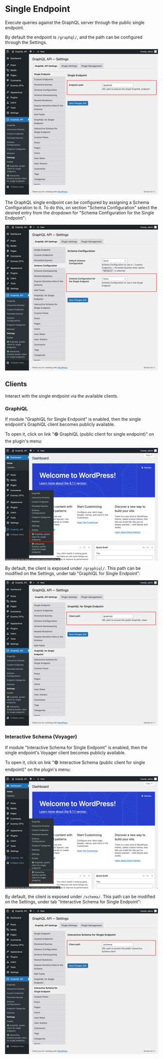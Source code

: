 # Single Endpoint

Execute queries against the GraphQL server through the public single endpoint.

By default the endpoint is `/graphql/`, and the path can be configured through the Settings.

![Single endpoint in Settings](../../images/settings-single-endpoint.png "Single endpoint in Settings")

The GraphQL single endpoint can be configured by assigning a Schema Configuration to it. To do this, on section "Schema Configuration" select the desired entry from the dropdown for "Schema Configuration for the Single Endpoint":

![Settings for the Schema Configuration for the Single Endpoint](../../images/settings-schema-configuration-for-single-endpoint.png)

## Clients

Interact with the single endpoint via the available clients.

### GraphiQL

If module "GraphiQL for Single Endpoint" is enabled, then the single endpoint's GraphiQL client becomes publicly available.

To open it, click on link "🟢 GraphiQL (public client for single endpoint)" on the plugin's menu:

![Single endpoint's link to the GraphiQL client](../../images/single-endpoint-graphiql-link.png)

By default, the client is exposed under `/graphiql/`. This path can be modified on the Settings, under tab "GraphiQL for Single Endpoint":

![Path to GraphiQL client](../../images/settings-graphiql-for-single-endpoint.png)

### Interactive Schema (Voyager)

If module "Interactive Schema for Single Endpoint" is enabled, then the single endpoint's Voyager client becomes publicly available.

To open it, click on link "🟢 Interactive Schema (public client for single endpoint)" on the plugin's menu:

![Single endpoint's link to the Interactive Schema client](../../images/single-endpoint-interactive-schema-link.png)

By default, the client is exposed under `/schema/`. This path can be modified on the Settings, under tab "Interactive Schema for Single Endpoint":

![Path to Voyager client](../../images/settings-interactive-schema-for-single-endpoint.png)
